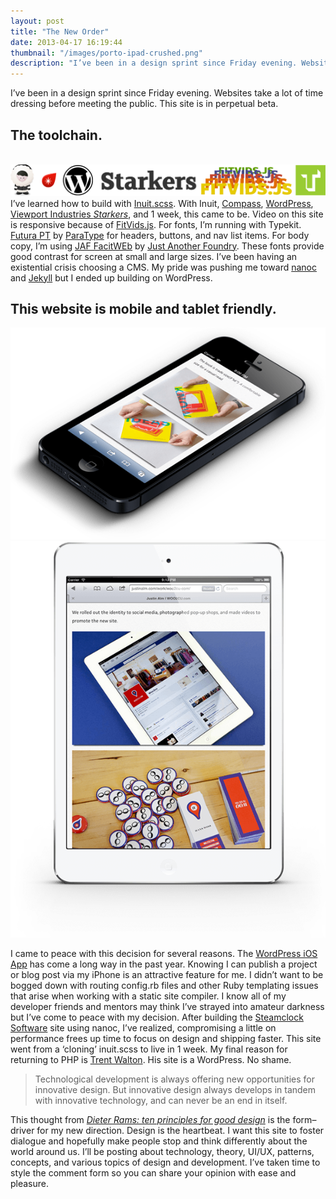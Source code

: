 ```yaml
---
layout: post
title: "The New Order"
date: 2013-04-17 16:19:44
thumbnail: "/images/porto-ipad-crushed.png"
description: "I’ve been in a design sprint since Friday evening. Websites take a lot of time dressing before meeting the public. This site is in perpetual beta."
---
```

I’ve been in a design sprint since Friday evening. Websites take a lot of time dressing before meeting the public. This site is in perpetual beta.

## The toolchain.
<br>

<img alt="The tool chain for this website" src="/images/tool-chain1.png" />
I’ve learned how to build with <a title="Inuit.scss on Github" href="https://github.com/csswizardry/inuit.css/" target="_blank">Inuit.scss</a>. With Inuit, <a title="Compass Style Framework" href="http://compass-style.org/" target="_blank">Compass</a>, <a title="Wordpress.org" href="http://wordpress.org/download/" target="_blank">WordPress</a>, <a title="Starkers WordPress theme on Viewport Industries" href="http://viewportindustries.com/products/starkers/" target="_blank">Viewport Industries <em>Starkers</em></a>, and 1 week, this came to be. Video on this site is responsive because of <a title="Link to FitVids.js website" href="http://fitvidsjs.com/" target="_blank">FitVids.js</a>. For fonts, I’m running with Typekit. <a title="Link to Futura PT on Typekit" href="https://typekit.com/fonts/futura-pt" target="_blank">Futura PT</a> by <a title="Link to ParaType on Typekit.com" href="https://typekit.com/foundries/paratype" target="_blank">ParaType</a> for headers, buttons, and nav list items. For body copy, I’m using <a title="Link to JAF FacitWeb" href="https://typekit.com/fonts/jaf-facitweb" target="_blank">JAF FacitWEb</a> by <a title="Just Another Foundry on Typekit.com" href="https://typekit.com/foundries/just-another-foundry" target="_blank">Just Another Foundry</a>. These fonts provide good contrast for screen at small and large sizes. I’ve been having an existential crisis choosing a CMS. My pride was pushing me toward <a title="Link to nanoc's homepage" href="http://nanoc.ws/" target="_blank">nanoc</a> and <a title="Link to Jekyll on Github" href="https://github.com/mojombo/jekyll" target="_blank">Jekyll</a> but I ended up building on WordPress.

## This website is mobile and tablet friendly.

<img alt="My website is mobile friendly" src="/images/porto-iphone-crushed.png" />
<img alt="My website is optimized for tablets too" src="/images/porto-ipad-crushed.png" />

I came to peace with this decision for several reasons. The <a title="Link to WordPress iOS App page" href="http://ios.wordpress.org/" target="_blank">WordPress iOS App</a> has come a long way in the past year. Knowing I can publish a project or blog post via my iPhone is an attractive feature for me. I didn’t want to be bogged down with routing config.rb files and other Ruby templating issues that arise when working with a static site compiler. I know all of my developer friends and mentors may think I’ve strayed into amateur darkness but I’ve come to peace with my decision. After building the <a title="Steamclock Software Website" href="http://www.steamclock.com" target="_blank">Steamclock Software</a> site using nanoc, I’ve realized, compromising a little on performance frees up time to focus on design and shipping faster. This site went from a ‘cloning’ inuit.scss to live in 1 week. My final reason for returning to PHP is <a title="Link to Trent Walton's website." href="http://trentwalton.com/" target="_blank">Trent Walton</a>. His site is a WordPress. No shame.

> Technological development is always offering new opportunities for innovative design. But innovative design always develops in tandem with innovative technology, and can never be an end in itself.

This thought from <em><a title="Dieter Rams: Ten principles of good design" href="https://www.vitsoe.com/gb/about/good-design" target="_blank">Dieter Rams: ten principles for good design</a></em> is the form–driver for my new direction. Design is the heartbeat. I want this site to foster dialogue and hopefully make people stop and think differently about the world around us. I’ll be posting about technology, theory, UI/UX, patterns, concepts, and various topics of design and development. I’ve taken time to style the comment form so you can share your opinion with ease and pleasure.